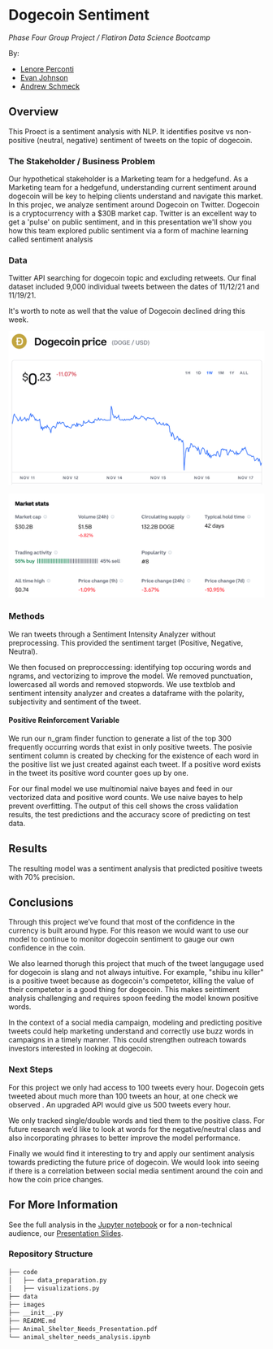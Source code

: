 # Dogecoin Sentiment 

*Phase Four Group Project / Flatiron Data Science Bootcamp*

By: 
- [Lenore Perconti] 
- [Evan Johnson]
- [Andrew Schmeck]

## Overview

This Proect is a sentiment analysis with NLP. It identifies positve vs non-positive (neutral, negative) sentiment of tweets on the topic of dogecoin.

### The Stakeholder / Business Problem
Our hypothetical stakeholder is a Marketing team for a hedgefund. As a Marketing team for a hedgefund, understanding current sentiment around dogecoin will be key to helping clients understand and navigate this market. In this projec, we analyze sentiment around Dogecoin on Twitter. Dogecoin is a cryptocurrency with a $30B market cap. Twitter is an excellent way to get a 'pulse' on public sentiment, and in this presentation we'll show you how this team explored public sentiment via a form of machine learning called sentiment analysis

### Data

Twitter API searching for dogecoin topic and excluding retweets. Our final dataset included 9,000 individual tweets between the dates of 11/12/21 and 11/19/21. 

It's worth to note as well that the value of Dogecoin declined dring this week. 

![doge_value_graph](Images/doge_value_graph.png)

![doge_value_stats](Images/doge_value_stats.png)

### Methods

We ran tweets through a Sentiment Intensity Analyzer without preprocessing. This provided the sentiment target (Positive, Negative, Neutral).

We then focused on preproccessing: identifying top occuring words and ngrams, and vectorizing to improve the model. We removed punctuation, lowercased all words and removed stopwords. We use textblob and sentiment intensity analyzer and creates a dataframe with the polarity, subjectivity and sentiment of the tweet.

#### Positive Reinforcement Variable
We run our n_gram finder function to generate a list of the top 300 frequently occurring words that exist in only positive tweets. The posivie sentiment column is created by checking for the existence of each word in the positive list we just created against each tweet. If a positive word exists in the tweet its positive word counter goes up by one.

For our final model we use multinomial naive bayes and feed in our vectorized data and positive word counts. We use naive bayes to help prevent overfitting. The output of this cell shows the cross validation results, the test predictions and the accuracy score of predicting on test data.

## Results

The resulting model was a sentiment analysis that predicted positive tweets with 70% precision. 

## Conclusions

Through this project we’ve found that most of the confidence in the currency is built around hype. For this reason we would want to use our model to continue to monitor dogecoin sentiment to gauge our own confidence in the coin.

We also learned thorugh this project that much of the tweet langugage used for dogecoin is slang and not always intuitive. For example, "shibu inu killer" is a positive tweet because as dogecoin's competetor, killing the value of their competetor is a good thing for dogecoin. This makes seintiment analysis challenging and requires spoon feeding the model known positive words. 

In the context of a social media campaign, modeling and predicting positive tweets could help marketing understand and correctly use buzz words in campaigns in a timely manner. This could strengthen outreach towards investors interested in looking at dogecoin.

### Next Steps

For this project we only had access to 100 tweets every hour. Dogecoin gets tweeted about much more than 100 tweets an hour, at one check we observed . An upgraded API would give us 500 tweets every hour.

We only tracked single/double words and tied them to the positive class. For future research we’d like to look at words for the negative/neutral class and also incorporating phrases to better improve the model performance.

Finally we would find it interesting to try and apply our sentiment analysis towards predicting the future price of dogecoin. We would look into seeing if there is a correlation between social media sentiment around the coin and how the coin price changes.

## For More Information

See the full analysis in the [Jupyter notebook] or for a non-technical audience, our [Presentation Slides]. 

### Repository Structure

```
├── code
│   ├── data_preparation.py
│   ├── visualizations.py
├── data
├── images
├── __init__.py
├── README.md
├── Animal_Shelter_Needs_Presentation.pdf
└── animal_shelter_needs_analysis.ipynb
```

   [Andrew Schmeck]: <https://github.com/andrewschmeckt>
   [Evan Johnson]: <https://github.com/ewjohn127>
   [Lenore Perconti]: <https://github.com/lperconti>
   [Jupyter notebook]: <https://github.com/ewjohn127/dsc_project4/blob/main/final_notebook.ipynb>
   [Presentation Slides]: <https://docs.google.com/presentation/d/1-RdROJjpZxg6GFSgrygvInLrnm52V8BgbN7G1RUI9UQ/edit?usp=sharing>
